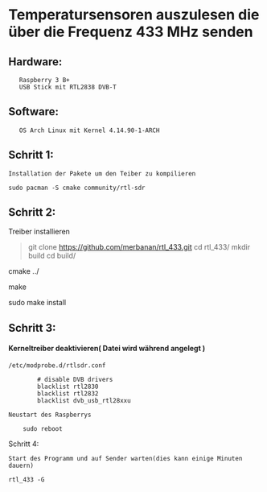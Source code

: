 # Temperatursensoren auszulesen die über die Frequenz 433 MHz senden 


## Hardware:
       Raspberry 3 B+
       USB Stick mit RTL2838 DVB-T
         
## Software: 
       OS Arch Linux mit Kernel 4.14.90-1-ARCH
       
       
       
## Schritt 1:

    Installation der Pakete um den Teiber zu kompilieren
    
    sudo pacman -S cmake community/rtl-sdr
    
## Schritt 2:
   
   Treiber installieren
   
   > git clone https://github.com/merbanan/rtl_433.git
   > cd rtl_433/
   mkdir build
   cd build/
   
   cmake ../
   
   make
   
   sudo make install
   
## Schritt 3: 
    
   #### Kerneltreiber deaktivieren( Datei wird während angelegt )
    
    /etc/modprobe.d/rtlsdr.conf
    
            # disable DVB drivers
            blacklist rtl2830
            blacklist rtl2832
            blacklist dvb_usb_rtl28xxu

    Neustart des Raspberrys
    
        sudo reboot
        
Schritt 4:

    Start des Programm und auf Sender warten(dies kann einige Minuten dauern)
    
    rtl_433 -G 
